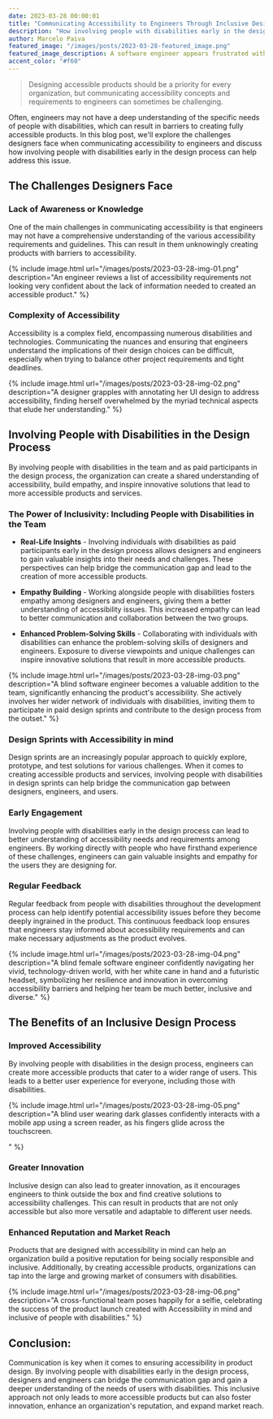 ```yaml
---
date: 2023-03-28 00:00:01
title: "Communicating Accessibility to Engineers Through Inclusive Design"
description: "How involving people with disabilities early in the design process can lead to more accessible products"
author: Marcelo Paiva
featured_image: "/images/posts/2023-03-28-featured_image.png"
featured_image_description: A software engineer appears frustrated with a product designer due to the lack of clear accessibility guidelines in the design deliverables.
accent_color: "#f60"
---
```


<blockquote class="accent"> Designing accessible products should be a priority for every organization, but communicating accessibility concepts and requirements to engineers can sometimes be challenging.
</blockquote>

Often, engineers may not have a deep understanding of the specific needs of people with disabilities, which can result in barriers to creating fully accessible products. In this blog post, we'll explore the challenges designers face when communicating accessibility to engineers and discuss how involving people with disabilities early in the design process can help address this issue.

## The Challenges Designers Face

### Lack of Awareness or Knowledge

One of the main challenges in communicating accessibility is that engineers may not have a comprehensive understanding of the various accessibility requirements and guidelines. This can result in them unknowingly creating products with barriers to accessibility.

{% include image.html
url="/images/posts/2023-03-28-img-01.png"
description="An engineer reviews a list of accessibility requirements not looking very confident about the lack of information needed to created an accessible product."
%}

### Complexity of Accessibility

Accessibility is a complex field, encompassing numerous disabilities and technologies. Communicating the nuances and ensuring that engineers understand the implications of their design choices can be difficult, especially when trying to balance other project requirements and tight deadlines.

{% include image.html
url="/images/posts/2023-03-28-img-02.png"
description="A designer grapples with annotating her UI design to address accessibility, finding herself overwhelmed by the myriad technical aspects that elude her understanding."
%}

## Involving People with Disabilities in the Design Process

By involving people with disabilities in the team and as paid participants in the design process, the organization can create a shared understanding of accessibility, build empathy, and inspire innovative solutions that lead to more accessible products and services.

### The Power of Inclusivity: Including People with Disabilities in the Team

- **Real-Life Insights** - Involving individuals with disabilities as paid participants early in the design process allows designers and engineers to gain valuable insights into their needs and challenges. These perspectives can help bridge the communication gap and lead to the creation of more accessible products.

- **Empathy Building** - Working alongside people with disabilities fosters empathy among designers and engineers, giving them a better understanding of accessibility issues. This increased empathy can lead to better communication and collaboration between the two groups.

- **Enhanced Problem-Solving Skills** - Collaborating with individuals with disabilities can enhance the problem-solving skills of designers and engineers. Exposure to diverse viewpoints and unique challenges can inspire innovative solutions that result in more accessible products.

{% include image.html
url="/images/posts/2023-03-28-img-03.png"
description="A blind software engineer becomes a valuable addition to the team, significantly enhancing the product's accessibility. She actively involves her wider network of individuals with disabilities, inviting them to participate in paid design sprints and contribute to the design process from the outset."
%}

### Design Sprints with Accessibility in mind

Design sprints are an increasingly popular approach to quickly explore, prototype, and test solutions for various challenges. When it comes to creating accessible products and services, involving people with disabilities in design sprints can help bridge the communication gap between designers, engineers, and users.

### Early Engagement

Involving people with disabilities early in the design process can lead to better understanding of accessibility needs and requirements among engineers. By working directly with people who have firsthand experience of these challenges, engineers can gain valuable insights and empathy for the users they are designing for.

### Regular Feedback

Regular feedback from people with disabilities throughout the development process can help identify potential accessibility issues before they become deeply ingrained in the product. This continuous feedback loop ensures that engineers stay informed about accessibility requirements and can make necessary adjustments as the product evolves.

{% include image.html
url="/images/posts/2023-03-28-img-04.png"
description="A blind female software engineer confidently navigating her vivid, technology-driven world, with her white cane in hand and a futuristic headset, symbolizing her resilience and innovation in overcoming accessibility barriers and helping her team be much better, inclusive and diverse."
%}

## The Benefits of an Inclusive Design Process

### Improved Accessibility

By involving people with disabilities in the design process, engineers can create more accessible products that cater to a wider range of users. This leads to a better user experience for everyone, including those with disabilities.

{% include image.html
url="/images/posts/2023-03-28-img-05.png"
description="A blind user wearing dark glasses confidently interacts with a mobile app using a screen reader, as his fingers glide across the touchscreen.

"
%}

### Greater Innovation

Inclusive design can also lead to greater innovation, as it encourages engineers to think outside the box and find creative solutions to accessibility challenges. This can result in products that are not only accessible but also more versatile and adaptable to different user needs.

### Enhanced Reputation and Market Reach

Products that are designed with accessibility in mind can help an organization build a positive reputation for being socially responsible and inclusive. Additionally, by creating accessible products, organizations can tap into the large and growing market of consumers with disabilities.

{% include image.html
url="/images/posts/2023-03-28-img-06.png"
description="A cross-functional team poses happily for a selfie, celebrating the success of the product launch created with Accessibility in mind and inclusive of people with disabilities."
%}

## Conclusion:

Communication is key when it comes to ensuring accessibility in product design. By involving people with disabilities early in the design process, designers and engineers can bridge the communication gap and gain a deeper understanding of the needs of users with disabilities. This inclusive approach not only leads to more accessible products but can also foster innovation, enhance an organization's reputation, and expand market reach.
